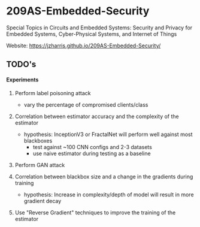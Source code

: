 # 209AS-Embedded-Security
Special Topics in Circuits and Embedded Systems: Security and Privacy for Embedded Systems, Cyber-Physical Systems, and Internet of Things

Website: https://jzharris.github.io/209AS-Embedded-Security/

## TODO's

#### Experiments

1. Perform label poisoning attack
    - vary the percentage of compromised clients/class
    
2. Correlation between estimator accuracy and the complexity of the estimator
    - hypothesis: InceptionV3 or FractalNet will perform well against most blackboxes
        - test against ~100 CNN configs and 2-3 datasets
        - use naive estimator during testing as a baseline
    
3. Perform GAN attack
    
4. Correlation between blackbox size and a change in the gradients during training
    - hypothesis: Increase in complexity/depth of model will result in more gradient decay

5. Use "Reverse Gradient" techniques to improve the training of the estimator